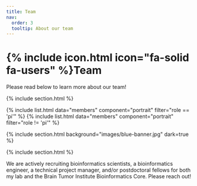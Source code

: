 ```yaml
---
title: Team
nav:
  order: 3
  tooltip: About our team
---
```


# {% include icon.html icon="fa-solid fa-users" %}Team

Please read below to learn more about our team!

{% include section.html %}

{% include list.html data="members" component="portrait" filter="role == 'pi'" %}
{% include list.html data="members" component="portrait" filter="role != 'pi'" %}

{% include section.html background="images/blue-banner.jpg" dark=true %}


{% include section.html %}

We are actively recruiting bioinformatics scientists, a bioinformatics engineer, a technical project manager, and/or postdoctoral fellows for both my lab and the Brain Tumor Institute Bioinformatics Core. Please reach out!